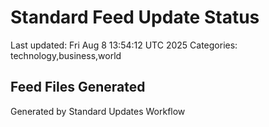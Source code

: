 # Standard Feed Update Status
Last updated: Fri Aug  8 13:54:12 UTC 2025
Categories: technology,business,world

## Feed Files Generated

Generated by Standard Updates Workflow

